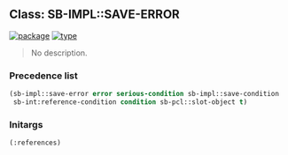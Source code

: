## Class: SB-IMPL::SAVE-ERROR
[![package](https://img.shields.io/badge/Package-SB--IMPL-5f9ea0.svg?style=social&colorA=999999)](../) [![type](https://img.shields.io/badge/Type-Class-5f9ea0.svg?style=social&colorA=999999)](../#class) 

> No description.

### Precedence list
```cl
(sb-impl::save-error error serious-condition sb-impl::save-condition
 sb-int:reference-condition condition sb-pcl::slot-object t)
```
### Initargs
```cl
(:references)
```
